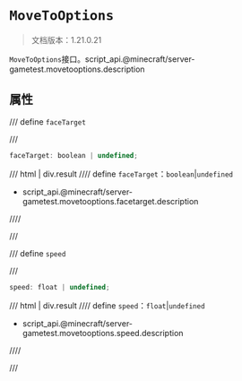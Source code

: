 # `MoveToOptions`

> 文档版本：1.21.0.21

`MoveToOptions`接口。script_api.@minecraft/server-gametest.movetooptions.description

## 属性

/// define
`faceTarget`


///

```js
faceTarget: boolean | undefined;
```

/// html | div.result
//// define
`faceTarget`：`boolean`|`undefined`

- script_api.@minecraft/server-gametest.movetooptions.facetarget.description


////

///


/// define
`speed`


///

```js
speed: float | undefined;
```

/// html | div.result
//// define
`speed`：`float`|`undefined`

- script_api.@minecraft/server-gametest.movetooptions.speed.description


////

///

